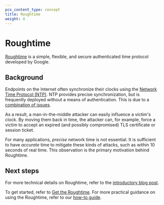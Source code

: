 ```yaml
---
pcx_content_type: concept
title: Roughtime
weight: 4
---
```


# Roughtime

[Roughtime](https://roughtime.googlesource.com/roughtime) is a simple, flexible, and secure authenticated time protocol developed by Google. 

## Background

Endpoints on the Internet often synchronize their clocks using the [Network Time Protocol (NTP)](/time-services/ntp/). NTP provides precise synchronization, but is frequently deployed without a means of authentication. This is due to a [combination of issues](https://www.usenix.org/conference/usenixsecurity16/technical-sessions/presentation/dowling).

As a result, a man-in-the-middle attacker can easily influence a victim's clock. By moving them back in time, the attacker can, for example, force a victim to accept an expired (and possibly compromised) TLS certificate or session ticket.

For many applications, *precise* network time is not essential. It is sufficient to have *accurate* time to mitigate these kinds of attacks, such as within 10 seconds of real time. This observation is the primary motivation behind Roughtime.

## Next steps

For more technical details on Roughtime, refer to the [introductory blog post](https://blog.cloudflare.com/roughtime/).

To get started, refer to [Get the Roughtime](/time-services/roughtime/usage/). For more practical guidance on using the Roughtime, refer to our [how-to guide](/time-services/roughtime/recipes/).